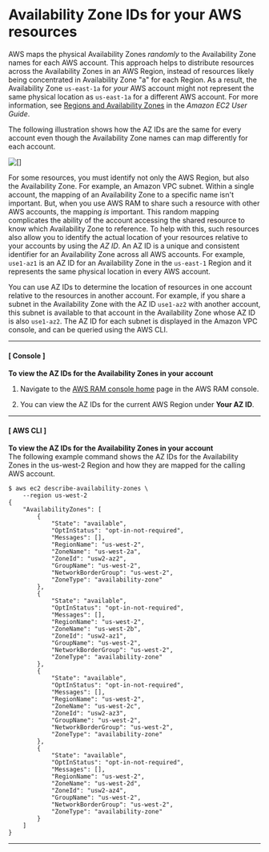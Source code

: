 # Availability Zone IDs for your AWS resources<a name="working-with-az-ids"></a>

AWS maps the physical Availability Zones *randomly* to the Availability Zone names for each AWS account\. This approach helps to distribute resources across the Availability Zones in an AWS Region, instead of resources likely being concentrated in Availability Zone "a" for each Region\. As a result, the Availability Zone `us-east-1a` for *your* AWS account might not represent the same physical location as `us-east-1a` for a different AWS account\. For more information, see [Regions and Availability Zones](https://docs.aws.amazon.com/AWSEC2/latest/UserGuide/using-regions-availability-zones.html) in the *Amazon EC2 User Guide*\.

The following illustration shows how the AZ IDs are the same for every account even though the Availability Zone names can map differently for each account\.

![\[\]](http://docs.aws.amazon.com/ram/latest/userguide/images/availability-zone-mapping.png)

For some resources, you must identify not only the AWS Region, but also the Availability Zone\. For example, an Amazon VPC subnet\. Within a single account, the mapping of an Availability Zone to a specific name isn't important\. But, when you use AWS RAM to share such a resource with other AWS accounts, the mapping *is* important\. This random mapping complicates the ability of the account accessing the shared resource to know which Availability Zone to reference\. To help with this, such resources also allow you to identify the actual location of your resources relative to your accounts by using the *AZ ID*\. An AZ ID is a unique and consistent identifier for an Availability Zone across all AWS accounts\. For example, `use1-az1` is an AZ ID for an Availability Zone in the `us-east-1` Region and it represents the same physical location in every AWS account\.

You can use AZ IDs to determine the location of resources in one account relative to the resources in another account\. For example, if you share a subnet in the Availability Zone with the AZ ID `use1-az2` with another account, this subnet is available to that account in the Availability Zone whose AZ ID is also `use1-az2`\. The AZ ID for each subnet is displayed in the Amazon VPC console, and can be queried using the AWS CLI\.

------
#### [ Console ]

**To view the AZ IDs for the Availability Zones in your account**

1. Navigate to the [AWS RAM console home](https://console.aws.amazon.com/ram/home) page in the AWS RAM console\.

1. You can view the AZ IDs for the current AWS Region under **Your AZ ID**\.

------
#### [ AWS CLI ]

**To view the AZ IDs for the Availability Zones in your account**  
The following example command shows the AZ IDs for the Availability Zones in the us\-west\-2 Region and how they are mapped for the calling AWS account\.

```
$ aws ec2 describe-availability-zones \
    --region us-west-2
{
    "AvailabilityZones": [
        {
            "State": "available",
            "OptInStatus": "opt-in-not-required",
            "Messages": [],
            "RegionName": "us-west-2",
            "ZoneName": "us-west-2a",
            "ZoneId": "usw2-az2",
            "GroupName": "us-west-2",
            "NetworkBorderGroup": "us-west-2",
            "ZoneType": "availability-zone"
        },
        {
            "State": "available",
            "OptInStatus": "opt-in-not-required",
            "Messages": [],
            "RegionName": "us-west-2",
            "ZoneName": "us-west-2b",
            "ZoneId": "usw2-az1",
            "GroupName": "us-west-2",
            "NetworkBorderGroup": "us-west-2",
            "ZoneType": "availability-zone"
        },
        {
            "State": "available",
            "OptInStatus": "opt-in-not-required",
            "Messages": [],
            "RegionName": "us-west-2",
            "ZoneName": "us-west-2c",
            "ZoneId": "usw2-az3",
            "GroupName": "us-west-2",
            "NetworkBorderGroup": "us-west-2",
            "ZoneType": "availability-zone"
        },
        {
            "State": "available",
            "OptInStatus": "opt-in-not-required",
            "Messages": [],
            "RegionName": "us-west-2",
            "ZoneName": "us-west-2d",
            "ZoneId": "usw2-az4",
            "GroupName": "us-west-2",
            "NetworkBorderGroup": "us-west-2",
            "ZoneType": "availability-zone"
        }
    ]
}
```

------